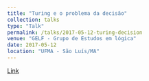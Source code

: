 ```yaml
---
title: "Turing e o problema da decisão"
collection: talks
type: "Talk"
permalink: /talks/2017-05-12-turing-decision
venue: "GELF - Grupo de Estudos em lógica"
date: 2017-05-12
location: "UFMA - São Luís/MA"
---
```


[Link](https://pt.slideshare.net/skosta/turing-e-o-problema-da-deciso)
